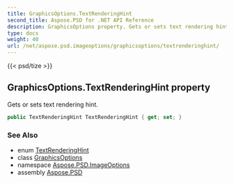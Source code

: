 ```yaml
---
title: GraphicsOptions.TextRenderingHint
second_title: Aspose.PSD for .NET API Reference
description: GraphicsOptions property. Gets or sets text rendering hint
type: docs
weight: 40
url: /net/aspose.psd.imageoptions/graphicsoptions/textrenderinghint/
---
```

{{< psd/tize >}}
## GraphicsOptions.TextRenderingHint property

Gets or sets text rendering hint.

```csharp
public TextRenderingHint TextRenderingHint { get; set; }
```

### See Also

* enum [TextRenderingHint](../../../aspose.psd/textrenderinghint/)
* class [GraphicsOptions](../)
* namespace [Aspose.PSD.ImageOptions](../../graphicsoptions/)
* assembly [Aspose.PSD](../../../)


